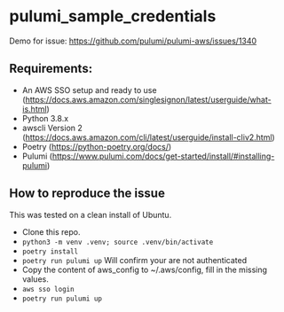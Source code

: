 # pulumi_sample_credentials
Demo for issue: https://github.com/pulumi/pulumi-aws/issues/1340

## Requirements:
 - An AWS SSO setup and ready to use (https://docs.aws.amazon.com/singlesignon/latest/userguide/what-is.html)
 - Python 3.8.x
 - awscli Version 2 (https://docs.aws.amazon.com/cli/latest/userguide/install-cliv2.html)
 - Poetry (https://python-poetry.org/docs/)
 - Pulumi (https://www.pulumi.com/docs/get-started/install/#installing-pulumi)

## How to reproduce the issue
This was tested on a clean install of Ubuntu.
 - Clone this repo.
 - `python3 -m venv .venv; source .venv/bin/activate`
 - `poetry install`
 - `poetry run pulumi up` Will confirm your are not authenticated
 - Copy the content of aws_config to ~/.aws/config, fill in the missing values.
 - `aws sso login`
 - `poetry run pulumi up`